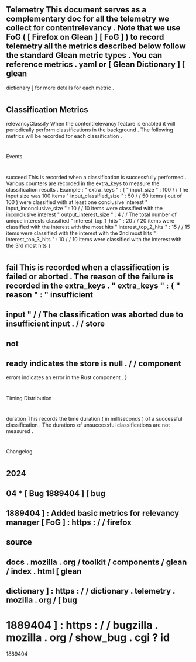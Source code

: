 #
Telemetry
This
document
serves
as
a
complementary
doc
for
all
the
telemetry
we
collect
for
contentrelevancy
.
Note
that
we
use
FoG
(
[
Firefox
on
Glean
]
[
FoG
]
)
to
record
telemetry
all
the
metrics
described
below
follow
the
standard
Glean
metric
types
.
You
can
reference
metrics
.
yaml
or
[
Glean
Dictionary
]
[
glean
-
dictionary
]
for
more
details
for
each
metric
.
#
#
Classification
Metrics
-
relevancyClassify
When
the
contentrelevancy
feature
is
enabled
it
will
periodically
perform
classifications
in
the
background
.
The
following
metrics
will
be
recorded
for
each
classification
.
#
#
#
Events
#
#
#
#
succeed
This
is
recorded
when
a
classification
is
successfully
performed
.
Various
counters
are
recorded
in
the
extra_keys
to
measure
the
classification
results
.
Example
:
"
extra_keys
"
:
{
"
input_size
"
:
100
/
/
The
input
size
was
100
items
"
input_classified_size
"
:
50
/
/
50
items
(
out
of
100
)
were
classified
with
at
least
one
conclusive
interest
"
input_inconclusive_size
"
:
10
/
/
10
items
were
classified
with
the
inconclusive
interest
"
output_interest_size
"
:
4
/
/
The
total
number
of
unique
interests
classified
"
interest_top_1_hits
"
:
20
/
/
20
items
were
classified
with
the
interest
with
the
most
hits
"
interest_top_2_hits
"
:
15
/
/
15
items
were
classified
with
the
interest
with
the
2nd
most
hits
"
interest_top_3_hits
"
:
10
/
/
10
items
were
classified
with
the
interest
with
the
3rd
most
hits
}
#
#
#
#
fail
This
is
recorded
when
a
classification
is
failed
or
aborted
.
The
reason
of
the
failure
is
recorded
in
the
extra_keys
.
"
extra_keys
"
:
{
"
reason
"
:
"
insufficient
-
input
"
/
/
The
classification
was
aborted
due
to
insufficient
input
.
/
/
store
-
not
-
ready
indicates
the
store
is
null
.
/
/
component
-
errors
indicates
an
error
in
the
Rust
component
.
}
#
#
#
Timing
Distribution
#
#
#
#
duration
This
records
the
time
duration
(
in
milliseconds
)
of
a
successful
classification
.
The
durations
of
unsuccessful
classifications
are
not
measured
.
#
#
Changelog
#
#
#
2024
-
04
*
[
Bug
1889404
]
[
bug
-
1889404
]
:
Added
basic
metrics
for
relevancy
manager
[
FoG
]
:
https
:
/
/
firefox
-
source
-
docs
.
mozilla
.
org
/
toolkit
/
components
/
glean
/
index
.
html
[
glean
-
dictionary
]
:
https
:
/
/
dictionary
.
telemetry
.
mozilla
.
org
/
[
bug
-
1889404
]
:
https
:
/
/
bugzilla
.
mozilla
.
org
/
show_bug
.
cgi
?
id
=
1889404
